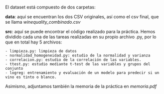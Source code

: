 El dataset está compuesto de dos carpetas:

**data**: aquí se encuentran los dos CSV originales, así como el csv final, que se llama *winequality_combinado.csv*

**src**: aquí se puede encontrar el código realizado para la práctica. Hemos dividido cada una de las tareas realizadas
en su propio archivo .py, por lo que en total hay 5 archivos:

    - limpieza.py: limpieza de datos
    - normalidad_homogeneidad.py: estudio de la normalidad y varianza
    - correlacion.py: estudio de la correlación de las variables.
    - ttest.py: estudio mediante t-test de las variables y grupos del conjunto
    - logreg: entrenamiento y evaluación de un modelo para predecir si un vino es tinto o blanco.

Asimismo, adjuntamos también la memoria de la práctica en *memoria.pdf*
 
